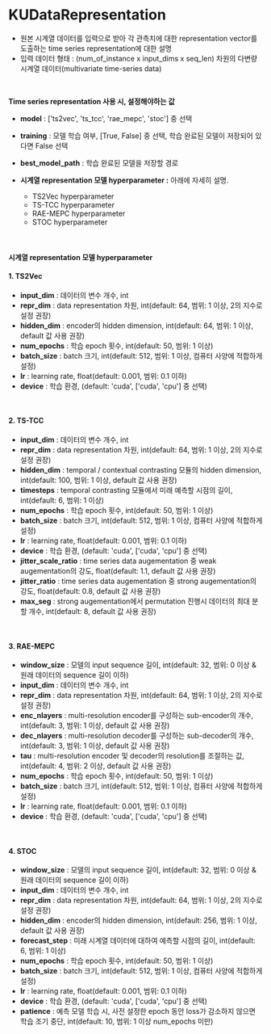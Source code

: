 # KUDataRepresentation

- 원본 시계열 데이터를 입력으로 받아 각 관측치에 대한 representation vector를 도출하는 time series representation에 대한 설명
- 입력 데이터 형태 : (num_of_instance x input_dims x seq_len) 차원의 다변량 시계열 데이터(multivariate time-series data)
<br>

**Time series representation 사용 시, 설정해야하는 값**
* **model** : ['ts2vec', 'ts_tcc', 'rae_mepc', 'stoc'] 중 선택
* **training** : 모델 학습 여부, [True, False] 중 선택, 학습 완료된 모델이 저장되어 있다면 False 선택
* **best_model_path** : 학습 완료된 모델을 저장할 경로

* **시계열 representation 모델 hyperparameter :** 아래에 자세히 설명.
  * TS2Vec hyperparameter 
  * TS-TCC hyperparameter 
  * RAE-MEPC hyperparameter
  * STOC hyperparameter
<br>

#### 시계열 representation 모델 hyperparameter <br>

#### 1. TS2Vec
- **input_dim** : 데이터의 변수 개수, int
- **repr_dim** : data representation 차원, int(default: 64, 범위: 1 이상, 2의 지수로 설정 권장)
- **hidden_dim** : encoder의 hidden dimension, int(default: 64, 범위: 1 이상, default 값 사용 권장)
- **num_epochs** : 학습 epoch 횟수, int(default: 50, 범위: 1 이상)
- **batch_size** : batch 크기, int(default: 512, 범위: 1 이상, 컴퓨터 사양에 적합하게 설정)
- **lr** : learning rate, float(default: 0.001, 범위: 0.1 이하)
- **device** : 학습 환경, (default: 'cuda', ['cuda', 'cpu'] 중 선택)
<br>

#### 2. TS-TCC
- **input_dim** : 데이터의 변수 개수, int
- **repr_dim** : data representation 차원, int(default: 64, 범위: 1 이상, 2의 지수로 설정 권장)
- **hidden_dim** : temporal / contextual contrasting 모듈의 hidden dimension, int(default: 100, 범위: 1 이상, default 값 사용 권장)
- **timesteps** : temporal contrasting 모듈에서 미래 예측할 시점의 길이, int(default: 6, 범위: 1 이상)
- **num_epochs** : 학습 epoch 횟수, int(default: 50, 범위: 1 이상)
- **batch_size** : batch 크기, int(default: 512, 범위: 1 이상, 컴퓨터 사양에 적합하게 설정)
- **lr** : learning rate, float(default: 0.001, 범위: 0.1 이하)
- **device** : 학습 환경, (default: 'cuda', ['cuda', 'cpu'] 중 선택)
- **jitter_scale_ratio** : time series data augementation 중 weak augementation의 강도, float(default: 1.1, default 값 사용 권장)
- **jitter_ratio** : time series data augementation 중 strong augementation의 강도, float(default: 0.8, default 값 사용 권장)
- **max_seg** : strong augementation에서 permutation 진행시 데이터의 최대 분할 개수, int(default: 8, default 값 사용 권장)
<br>

#### 3.	RAE-MEPC
- **window_size** : 모델의 input sequence 길이, int(default: 32, 범위: 0 이상 & 원래 데이터의 sequence 길이 이하)
- **input_dim** : 데이터의 변수 개수, int
- **repr_dim** : data representation 차원, int(default: 64, 범위: 1 이상, 2의 지수로 설정 권장)
- **enc_nlayers** : multi-resolution encoder를 구성하는 sub-encoder의 개수, int(default: 3, 범위: 1 이상, default 값 사용 권장)
- **dec_nlayers** : multi-resolution decoder를 구성하는 sub-decoder의 개수, int(default: 3, 범위: 1 이상, default 값 사용 권장)
- **tau** : multi-resolution encoder 및 decoder의 resolution를 조절하는 값, int(default: 4, 범위: 2 이상, default 값 사용 권장)
- **num_epochs** : 학습 epoch 횟수, int(default: 50, 범위: 1 이상)
- **batch_size** : batch 크기, int(default: 512, 범위: 1 이상, 컴퓨터 사양에 적합하게 설정)
- **lr** : learning rate, float(default: 0.001, 범위: 0.1 이하)
- **device** : 학습 환경, (default: 'cuda', ['cuda', 'cpu'] 중 선택)
<br>

#### 4.	STOC
- **window_size** : 모델의 input sequence 길이, int(default: 32, 범위: 0 이상 & 원래 데이터의 sequence 길이 이하)
- **input_dim** : 데이터의 변수 개수, int
- **repr_dim** : data representation 차원, int(default: 64, 범위: 1 이상, 2의 지수로 설정 권장)
- **hidden_dim** : encoder의 hidden dimension, int(default: 256, 범위: 1 이상, default 값 사용 권장)
- **forecast_step** : 미래 시계열 데이터에 대하여 예측할 시점의 길이, int(default: 6, 범위: 1 이상)
- **num_epochs** : 학습 epoch 횟수, int(default: 50, 범위: 1 이상)
- **batch_size** : batch 크기, int(default: 512, 범위: 1 이상, 컴퓨터 사양에 적합하게 설정)
- **lr** : learning rate, float(default: 0.001, 범위: 0.1 이하)
- **device** : 학습 환경, (default: 'cuda', ['cuda', 'cpu'] 중 선택)
- **patience** : 예측 모델 학습 시, 사전 설정한 epoch 동안 loss가 감소하지 않으면 학습 조기 중단, int(default: 10, 범위: 1 이상 num_epochs 미만)
<br>
